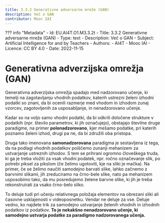 ```yaml
---
title: 3.3.2 Generativne adversarne mreže (GAN)
description: Več o GAN
contributor: Mooc IAI
---
```

??? info "Metadata"
    - Id: EU.AI4T.O1.M3.3.2t
    - Title: 3.3.2 Generativne adversarne mreže (GAN)
    - Type: text
    - Description: Več o GAN
    - Subject: Artificial Intelligence for and by Teachers
    - Authors:
        - AI4T 
        - Mooc IAI
    - Licence: CC BY 4.0
    - Date: 2022-11-15

# Generativna adverzijska omrežja (GAN)
Generativna adverzijska omrežja spadajo med nadzorovano učenje, ki temelji na zagotavljanju vhodnih podatkov, katerih ustrezni želeni izhodni podatki so znani, da bi ocenili razmerje med vhodom in izhodom zunaj vzorcev, zagotovljenih za usposabljanje, in nenadzorovano učenje.

Kadar so na voljo samo vhodni podatki, da bi odkrili določene strukture v podatkih (npr. število parametrov, ki jih označujejo), obstajajo številne druge paradigme, na primer **polonadzorovano**, kjer mešamo podatke, pri katerih poznamo želeni izhod, drugi pa ne, da bi združili oba pristopa.

Druga tako imenovana **samonadzorovana** paradigma je sestavljena iz tega, da na podlagi vhodnih podatkov poiščemo zunanji mehanizem za ustvarjanje ustreznih izhodov. S tem se prihrani ogromno človeškega truda, ki ga je treba vložiti za vsak vhodni podatek, npr. ročno označevanje slik, po potrebi piksel za pikslom (če želimo ugotoviti, kje na sliki je mačka). Na primer, če se želimo naučiti samodejno barvati slike, lahko začnemo z barvnimi slikami, jih zreduciramo na črno-bele slike, nato pa mehanizem usposobimo tako, da mu posredujemo želene barvne slike, ki jih je treba rekonstruirati za vsako črno-belo sliko.

To deluje tudi pri učenju relativnega položaja elementov na obrezani sliki ali časovne usklajenosti v videoposnetku. Vendar ne deluje za vse. Deluje vedno, ko najdete trik za samodejno ustvarjanje želenih vhodnih in izhodnih podatkov iz podatkov. **To je nekakšno nenadzorovano učenje, ki samodejno ustvarja podatke za paradigmo nadzorovanega učenja.**
